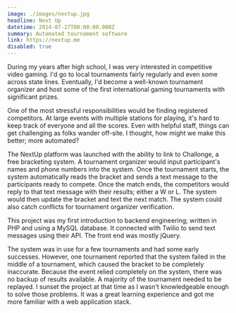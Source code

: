 ```yaml
---
image: ./images/nextup.jpg
headline: Next Up
datetime: 2014-07-27T00:00:00.000Z
summary: Automated tournament software
link: https://nextup.me
disabled: true
---
```

During my years after high school, I was very interested in competitive video gaming. I'd go to local tournaments fairly regularly and even some across state lines. Eventually, I'd become a well-known tournament organizer and host some of the first international gaming tournaments with significant prizes.

One of the most stressful responsibilities would be finding registered competitors. At large events with multiple stations for playing, it's hard to keep track of everyone and all the scores. Even with helpful staff, things can get challenging as folks wander off-site. I thought, how might we make this better; more automated?

The NextUp platform was launched with the ability to link to Challonge, a free bracketing system. A tournament organizer would input participant's names and phone numbers into the system. Once the tournament starts, the system automatically reads the bracket and sends a text message to the participants ready to compete. Once the match ends, the competitors would reply to that text message with their results; either a W or L. The system would then update the bracket and text the next match. The system could also catch conflicts for tournament organizer verification.

This project was my first introduction to backend engineering; written in PHP and using a MySQL database. It connected with Twilio to send text messages using their API. The front end was mostly jQuery.

The system was in use for a few tournaments and had some early successes. However, one tournament reported that the system failed in the middle of a tournament, which caused the bracket to be completely inaccurate. Because the event relied completely on the system, there was no backup of results available. A majority of the tournament needed to be replayed. I sunset the project at that time as I wasn't knowledgeable enough to solve those problems. It was a great learning experience and got me more familiar with a web application stack.